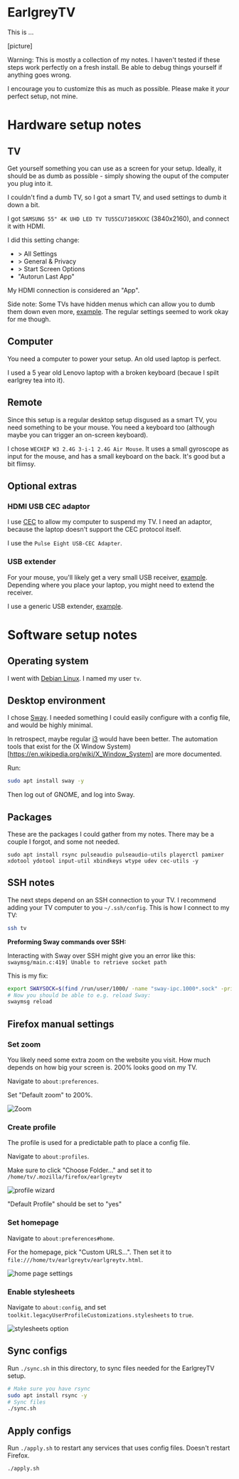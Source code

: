 # EarlgreyTV

This is ...

[picture]

Warning: This is mostly a collection of my notes. I haven't tested if these steps work perfectly on a fresh install. Be able to debug things yourself if anything goes wrong.

I encourage you to customize this as much as possible. Please make it *your* perfect setup, not mine.

# Hardware setup notes

## TV

Get yourself something you can use as a screen for your setup. Ideally, it should be as dumb as possible - simply showing the ouput of the computer you plug into it.

I couldn't find a dumb TV, so I got a smart TV, and used settings to dumb it down a bit.

I got `SAMSUNG 55" 4K UHD LED TV TU55CU7105KXXC` (3840x2160), and connect it with HDMI.

I did this setting change:

- \> All Settings
- \> General & Privacy
- \> Start Screen Options
- "Autorun Last App"

My HDMI connection is considered an "App".

Side note: Some TVs have hidden menus which can allow you to dumb them down even more, [example](https://youtu.be/LGngUs30dh0). The regular settings seemed to work okay for me though.

## Computer

You need a computer to power your setup. An old used laptop is perfect.

I used a 5 year old Lenovo laptop with a broken keyboard (becaue I spilt earlgrey tea into it).

## Remote

Since this setup is a regular desktop setup disgused as a smart TV, you need something to be your mouse. You need a keyboard too (although maybe you can trigger an on-screen keyboard).

I chose `WECHIP W3 2.4G 3-i-1 2.4G Air Mouse`. It uses a small gyroscope as input for the mouse, and has a small keyboard on the back. It's good but a bit flimsy.


## Optional extras

### HDMI USB CEC adaptor

I use [CEC](https://en.wikipedia.org/wiki/Consumer_Electronics_Control) to allow my computer to suspend my TV. I need an adaptor, because the laptop doesn't support the CEC protocol itself.

I use the `Pulse Eight USB-CEC Adapter`.

### USB extender

For your mouse, you'll likely get a very small USB receiver, [example](https://upload.wikimedia.org/wikipedia/commons/7/7d/Logitech_unifying_receiver.jpg). Depending where you place your laptop, you might need to extend the receiver.

I use a generic USB extender, [example](https://commons.wikimedia.org/wiki/File:USB_extender_cable.jpg).

# Software setup notes

## Operating system

I went with [Debian Linux](https://www.debian.org/). I named my user `tv`.

## Desktop environment

I chose [Sway](https://swaywm.org/). I needed something I could easily configure with a config file, and would be highly minimal.

In retrospect, maybe regular [i3](https://i3wm.org/) would have been better. The automation tools that exist for the (X Window System)[https://en.wikipedia.org/wiki/X_Window_System] are more documented.

Run:

```sh
sudo apt install sway -y
```

Then log out of GNOME, and log into Sway.

## Packages

These are the packages I could gather from my notes. There may be a couple I forgot, and some not needed.

```Sh
sudo apt install rsync pulseaudio pulseaudio-utils playerctl pamixer xdotool ydotool input-util xbindkeys wtype udev cec-utils -y
```

## SSH notes

The next steps depend on an SSH connection to your TV. I recommend adding your TV computer to you `~/.ssh/config`. This is how I connect to my TV:

```sh
ssh tv
```

**Preforming Sway commands over SSH:**

Interacting with Sway over SSH might give you an error like this: `swaymsg/main.c:419] Unable to retrieve socket path`

This is my fix:

```sh
export SWAYSOCK=$(find /run/user/1000/ -name "sway-ipc.1000*.sock" -print -quit)
# Now you should be able to e.g. reload Sway:
swaymsg reload
```

## Firefox manual settings

### Set zoom

You likely need some extra zoom on the website you visit. How much depends on how big your screen is. 200% looks good on my TV.

Navigate to `about:preferences`.

Set "Default zoom" to 200%.

![Zoom](images/zoom.png)

### Create profile

The profile is used for a predictable path to place a config file.

Navigate to `about:profiles`.

Make sure to click "Choose Folder..." and set it to `/home/tv/.mozilla/firefox/earlgreytv`

![profile wizard](images/profile_wizard.png)

"Default Profile" should be set to "yes"

### Set homepage

Navigate to `about:preferences#home`.

For the homepage, pick "Custom URLS...". Then set it to `file:///home/tv/earlgreytv/earlgreytv.html`.

![home page settings](images/homepage.png)

### Enable stylesheets

Navigate to `about:config`, and set `toolkit.legacyUserProfileCustomizations.stylesheets` to `true`.

![stylesheets option](images/stylesheets.png)


## Sync configs

Run `./sync.sh` in this directory, to sync files needed for the EarlgreyTV setup.

```sh
# Make sure you have rsync
sudo apt install rsync -y
# Sync files 
./sync.sh
```

## Apply configs

Run `./apply.sh` to restart any services that uses config files. Doesn't restart Firefox.

```sh
./apply.sh
```

